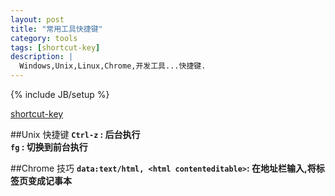 ```yaml
---
layout: post
title: "常用工具快捷键"
category: tools 
tags: [shortcut-key]
description: |
  Windows,Unix,Linux,Chrome,开发工具...快捷键. 
---
```

{% include JB/setup %}

[shortcut-key](http://liufei.name/tools/shortcut-key.html)

##Unix 快捷键
**`Ctrl-z`    : 后台执行**  
**`fg`        : 切换到前台执行**  

##Chrome 技巧
**`data:text/html, <html contenteditable>`: 在地址栏输入,将标签页变成记事本**

